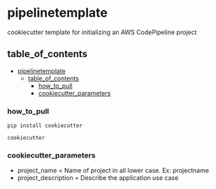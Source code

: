 
# pipelinetemplate
cookiecutter template for initializing an AWS CodePipeline project


## table_of_contents
- [pipelinetemplate](#pipelinetemplate)
  - [table_of_contents](#table_of_contents)
    - [how_to_pull](#how_to_pull)
    - [cookiecutter_parameters](#cookiecutter_parameters)


### how_to_pull

```
pip install cookiecutter

cookiecutter 
```

### cookiecutter_parameters

- project_name = Name of project in all lower case. Ex: projectname
- project_description = Describe the application use case